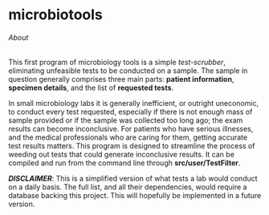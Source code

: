 # microbiotools
###### About
This first program of microbiology tools is a simple *test-scrubber*, eliminating unfeasible tests to be conducted on a sample. The sample in question generally
comprises three main parts: **patient information**, **specimen details**, and the list of **requested tests**.

In small microbiology labs it is generally inefficient, or outright uneconomic, to conduct every test requested, especially if there is not enough mass of sample
provided or if the sample was collected too long ago; the exam results can become inconclusive. For patients who have serious illnesses, and the medical professionals
who are caring for them, getting accurate test results matters. This program is designed to streamline the process of weeding out tests that could generate inconclusive
results. It can be compiled and run from the command line through **src/user/TestFilter**.

***DISCLAIMER***: This is a simplified version of what tests a lab would conduct on a daily basis. The full list, and all their dependencies, would require a database backing
this project. This will hopefully be implemented in a future version. 
